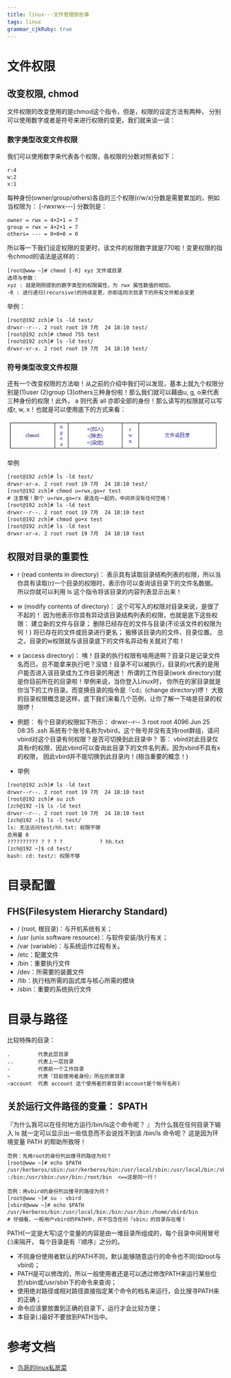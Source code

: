 ```yaml
---
title: linux---文件管理那些事
tags: linux
grammar_cjkRuby: true
---
```

# 文件权限
## 改变权限, chmod
文件权限的改变使用的是chmod这个指令，但是，权限的设定方法有两种， 分别可以使用数字或者是符号来进行权限的变更。我们就来谈一谈：

### 数字类型改变文件权限
我们可以使用数字来代表各个权限，各权限的分数对照表如下：
```tex?linenums
r:4
w:2
x:1
```
每种身份(owner/group/others)各自的三个权限(r/w/x)分数是需要累加的，例如当权限为： [-rwxrwx---] 分数则是：
``` tex?linenums
owner = rwx = 4+2+1 = 7
group = rwx = 4+2+1 = 7
others= --- = 0+0+0 = 0
```
所以等一下我们设定权限的变更时，该文件的权限数字就是770啦！变更权限的指令chmod的语法是这样的：

``` tex?linenums
[root@www ~]# chmod [-R] xyz 文件或目录
选项与参数：
xyz : 就是刚刚提到的数字类型的权限属性，为 rwx 属性数值的相加。
-R : 进行递归(recursive)的持续变更，亦即连同次目录下的所有文件都会变更
```
举例：
``` tex?linenums
[root@192 zch]# ls -ld test/
drwxr--r--. 2 root root 19 7月  24 18:10 test/
[root@192 zch]# chmod 755 test
[root@192 zch]# ls -ld test/
drwxr-xr-x. 2 root root 19 7月  24 18:10 test/
```

### 符号类型改变文件权限
还有一个改变权限的方法呦！从之前的介绍中我们可以发现，基本上就九个权限分别是(1)user (2)group (3)others三种身份啦！那么我们就可以藉由u, g, o来代表三种身份的权限！此外， a 则代表 all 亦即全部的身份！那么读写的权限就可以写成r, w, x！也就是可以使用底下的方式来看：

![chmod](./images/1532508958274.png)

举例
``` tex?linenums
[root@192 zch]# ls -ld test/
drwxr-xr-x. 2 root root 19 7月  24 18:10 test/
[root@192 zch]# chmod u=rwx,go=r test
# 注意喔！那个 u=rwx,go=rx 是连在一起的，中间并没有任何空格！
[root@192 zch]# ls -ld test
drwxr--r--. 2 root root 19 7月  24 18:10 test
[root@192 zch]# chmod go+x test
[root@192 zch]# ls -ld test
drwxr-xr-x. 2 root root 19 7月  24 18:10 test
```

## 权限对目录的重要性

 - r (read contents in directory)：
表示具有读取目录结构列表的权限，所以当你具有读取(r)一个目录的权限时，表示你可以查询该目录下的文件名数据。 所以你就可以利用 ls 这个指令将该目录的内容列表显示出来！

- w (modify contents of directory)：
这个可写入的权限对目录来说，是很了不起的！ 因为他表示你具有异动该目录结构列表的权限，也就是底下这些权限：
建立新的文件与目录；
删除已经存在的文件与目录(不论该文件的权限为何！)
将已存在的文件或目录进行更名；
搬移该目录内的文件、目录位置。
总之，目录的w权限就与该目录底下的文件名异动有关就对了啦！

- x (access directory)：
咦！目录的执行权限有啥用途啊？目录只是记录文件名而已，总不能拿来执行吧？没错！目录不可以被执行，目录的x代表的是用户能否进入该目录成为工作目录的用途！ 所谓的工作目录(work directory)就是你目前所在的目录啦！举例来说，当你登入Linux时， 你所在的家目录就是你当下的工作目录。而变换目录的指令是『cd』(change directory)啰！
大致的目录权限概念是这样，底下我们来看几个范例，让你了解一下啥是目录的权限啰！

- 例题：
有个目录的权限如下所示：
drwxr--r--  3  root  root  4096   Jun 25 08:35   .ssh
系统有个账号名称为vbird，这个账号并没有支持root群组，请问vbird对这个目录有何权限？是否可切换到此目录中？
答：
vbird对此目录仅具有r的权限，因此vbird可以查询此目录下的文件名列表。因为vbird不具有x的权限， 因此vbird并不能切换到此目录内！(相当重要的概念！)

- 举例
``` tex?linenums
[root@192 zch]# ls -ld test
drwxr--r--. 2 root root 19 7月  24 18:10 test
[root@192 zch]# su zch
[zch@192 ~]$ ls -ld test
drwxr--r--. 2 root root 19 7月  24 18:10 test
[zch@192 ~]$ ls -l test/
ls: 无法访问test/hh.txt: 权限不够
总用量 0
?????????? ? ? ? ?            ? hh.txt
[zch@192 ~]$ cd test/
bash: cd: test/: 权限不够
```

# 目录配置
## FHS(Filesystem Hierarchy Standard)

- / (root, 根目录)：与开机系统有关；
- /usr (unix software resource)：与软件安装/执行有关；
- /var (variable)：与系统运作过程有关。
- /etc：配置文件
- /bin：重要执行文件
- /dev：所需要的装置文件
- /lib：执行档所需的函式库与核心所需的模块
- /sbin：重要的系统执行文件

# 目录与路径

比较特殊的目录：
``` tex?linenums
.         代表此层目录
..        代表上一层目录
-         代表前一个工作目录
~         代表『目前使用者身份』所在的家目录
~account  代表 account 这个使用者的家目录(account是个帐号名称)
```
## 关於运行文件路径的变量： $PATH
『为什么我可以在任何地方运行/bin/ls这个命令呢？ 』 为什么我在任何目录下输入 ls 就一定可以显示出一些信息而不会说找不到该 /bin/ls 命令呢？ 这是因为环境变量 PATH 的帮助所致呀！
``` tex?linenums
范例：先用root的身份列出搜寻的路径为何？
[root@www ~]# echo $PATH
/usr/kerberos/sbin:/usr/kerberos/bin:/usr/local/sbin:/usr/local/bin:/sbin
:/bin:/usr/sbin:/usr/bin:/root/bin  <==这是同一行！

范例：用vbird的身份列出搜寻的路径为何？
[root@www ~]# su - vbird
[vbird@www ~]# echo $PATH
/usr/kerberos/bin:/usr/local/bin:/bin:/usr/bin:/home/vbird/bin
# 仔细看，一般用户vbird的PATH中，并不包含任何『sbin』的目录存在喔！
```
PATH(一定是大写)这个变量的内容是由一堆目录所组成的，每个目录中间用冒号(:)来隔开， 每个目录是有『顺序』之分的。

- 不同身份使用者默认的PATH不同，默认能够随意运行的命令也不同(如root与vbird)；
- PATH是可以修改的，所以一般使用者还是可以透过修改PATH来运行某些位於/sbin或/usr/sbin下的命令来查询；
- 使用绝对路径或相对路径直接指定某个命令的档名来运行，会比搜寻PATH来的正确；
- 命令应该要放置到正确的目录下，运行才会比较方便；
- 本目录(.)最好不要放到PATH当中。


# 参考文档
- [鸟哥的linux私房菜](http://cn.linux.vbird.org/linux_basic/linux_basic.php)